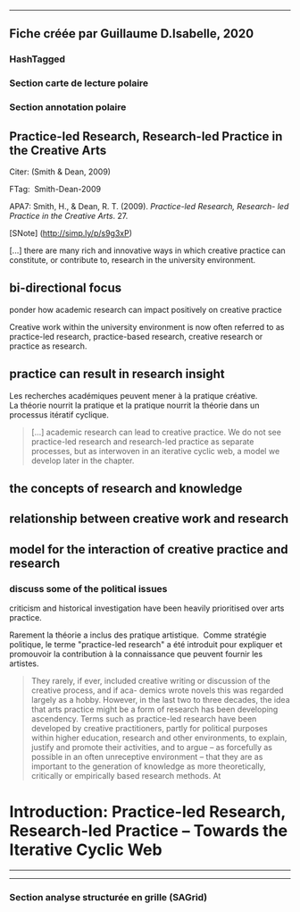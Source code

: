 
----
Fiche créée par Guillaume D.Isabelle, 2020 
---- 

### HashTagged 


### Section carte de lecture polaire
### Section annotation polaire
Practice-led Research, Research-led Practice in the Creative Arts
-----------------------------------------------------------------



Citer: (Smith & Dean, 2009)

FTag:  Smith-Dean-2009

APA7: Smith, H., & Dean, R. T. (2009). _Practice-led Research, Research- led Practice in the Creative Arts_. 27.

 [SNote] (http://simp.ly/p/s9g3xP)



 [...] there are many rich and innovative ways in which creative practice can constitute, or contribute to, research in the university environment.



bi-directional focus
--------------------



ponder how academic research can impact positively on creative practice



Creative work within the university environment is now often referred to as practice-led research, practice-based research, creative research or practice as research.



practice can result in research insight
---------------------------------------



Les recherches académiques peuvent mener à la pratique créative.  
La théorie nourrit la pratique et la pratique nourrit la théorie dans un processus itératif cyclique.

> [...] academic research can lead to creative practice. We do not see practice-led research and research-led practice as separate processes, but as interwoven in an iterative cyclic web, a model we develop later in the chapter.



the concepts of research and knowledge
--------------------------------------



relationship between creative work and research
-----------------------------------------------



model for the interaction of creative practice and research
-----------------------------------------------------------



### discuss some of the political issues



criticism and historical investigation have been heavily prioritised over arts practice.



Rarement la théorie a inclus des pratique artistique.  Comme stratégie politique, le terme "practice-led research" a été introduit pour expliquer et promouvoir la contribution à la connaissance que peuvent fournir les artistes.

>They rarely, if ever, included creative writing or discussion of the creative process, and if aca- demics wrote novels this was regarded largely as a hobby. However, in the last two to three decades, the idea that arts practice might be a form of research has been developing ascendency. Terms such as practice-led research have been developed by creative practitioners, partly for political purposes within higher education, research and other environments, to explain, justify and promote their activities, and to argue – as forcefully as possible in an often unreceptive environment – that they are as important to the generation of knowledge as more theoretically, critically or empirically based research methods. At



Introduction: Practice-led Research, Research-led Practice – Towards the Iterative Cyclic Web
=============================================================================================






----

----



### Section analyse structurée en grille (SAGrid)



